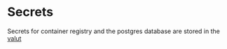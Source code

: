 # Secrets 
Secrets for container registry and the postgres database are stored in the [valut](https://portal.azure.com/#@deltares.onmicrosoft.com/resource/subscriptions/e11c79c4-17ab-4622-95a9-eeb3593ed11b/resourceGroups/wadden-sea/providers/Microsoft.KeyVault/vaults/wadden-sea-vault/overview)